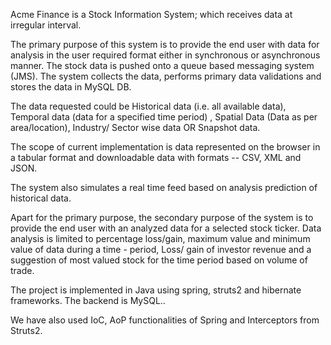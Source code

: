 Acme Finance is a Stock Information System; which receives data at irregular interval.

The primary purpose of this system is to provide the end user with data for analysis in the user required format either in synchronous or asynchronous manner. The stock data is pushed onto a queue based messaging system (JMS). The system collects the data, performs primary data validations and stores the data in MySQL DB.

The data requested could be Historical data (i.e. all available data), Temporal data (data for a specified time period) , Spatial Data (Data as per area/location), Industry/ Sector wise data OR Snapshot data.

The scope of current implementation is data represented on the browser in a tabular format and  downloadable data with formats -- CSV, XML and JSON.

The system also simulates a real time feed based on analysis prediction of historical data.

Apart for the primary purpose, the secondary purpose of the system is to provide the end user with an analyzed data for a selected stock ticker. Data analysis is limited to percentage loss/gain, maximum value and minimum value of data during a time - period, Loss/ gain of investor revenue and a suggestion of most valued stock for the time period based on volume of trade.

The project is implemented in Java using spring, struts2 and hibernate frameworks.
The backend is MySQL..

We have also used IoC, AoP functionalities of Spring and Interceptors from Struts2.